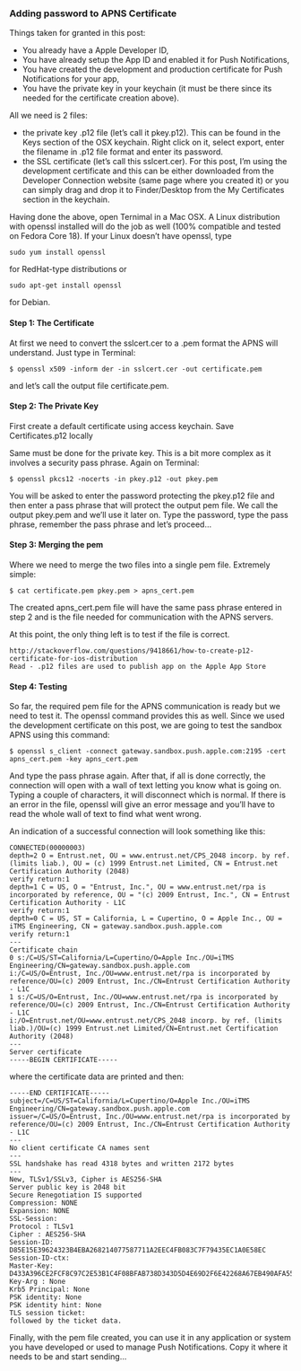 ### Adding password to APNS Certificate

Things taken for granted in this post:

- You already have a Apple Developer ID, 
- You have already setup the App ID and enabled it for Push Notifications,
- You have created the development and production certificate for Push Notifications for your app,
- You have the private key in your keychain (it must be there since its needed for the certificate creation above).

All we need is 2 files:

- the private key .p12 file (let’s call it pkey.p12). This can be found in the Keys section of the OSX keychain. Right 
click on it, select export, enter the filename in .p12 file format and enter its password.
- the SSL certificate (let’s call this sslcert.cer). For this post, I’m using the development certificate and this can 
be either downloaded from the Developer Connection website (same page where you created it) or you can simply drag and drop it to Finder/Desktop from the My Certificates section in the keychain.

Having done the above, open Ternimal in a Mac OSX. A Linux distribution with openssl installed will do the job as well (100% compatible and tested on Fedora Core 18). If your Linux doesn’t have openssl, type

    sudo yum install openssl
for RedHat-type distributions or

    sudo apt-get install openssl
for Debian.


#### Step 1: The Certificate

At first we need to convert the sslcert.cer to a .pem format the APNS will understand. Just type in Terminal:

    $ openssl x509 -inform der -in sslcert.cer -out certificate.pem
and let’s call the output file certificate.pem.

#### Step 2: The Private Key

First create a default certificate using access keychain.
Save Certificates.p12 locally

Same must be done for the private key. This is a bit more complex as it involves a security pass phrase. Again on Terminal:

    $ openssl pkcs12 -nocerts -in pkey.p12 -out pkey.pem
You will be asked to enter the password protecting the pkey.p12 file and then enter a pass phrase that will protect the output pem file. We call the output pkey.pem and we’ll use it later on. Type the password, type the pass phrase, remember the pass phrase and let’s proceed…

#### Step 3: Merging the pem

Where we need to merge the two files into a single pem file. Extremely simple:

    $ cat certificate.pem pkey.pem > apns_cert.pem
The created apns_cert.pem file will have the same pass phrase entered in step 2 and is the file needed for communication with the APNS servers.

At this point, the only thing left is to test if the file is correct.

    http://stackoverflow.com/questions/9418661/how-to-create-p12-certificate-for-ios-distribution
    Read - .p12 files are used to publish app on the Apple App Store

#### Step 4: Testing

So far, the required pem file for the APNS communication is ready but we need to test it. The openssl command provides this as well. Since we used the development certificate on this post, we are going to test the sandbox APNS using this command:

    $ openssl s_client -connect gateway.sandbox.push.apple.com:2195 -cert apns_cert.pem -key apns_cert.pem
And type the pass phrase again. After that, if all is done correctly, the connection will open with a wall of text letting
 you know what is going on. Typing a couple of characters, it will disconnect which is normal. If there is an error in the
  file, openssl will give an error message and you’ll have to read the whole wall of text to find what went wrong.

An indication of a successful connection will look something like this:

    CONNECTED(00000003)
    depth=2 O = Entrust.net, OU = www.entrust.net/CPS_2048 incorp. by ref. (limits liab.), OU = (c) 1999 Entrust.net Limited, CN = Entrust.net Certification Authority (2048)
    verify return:1
    depth=1 C = US, O = "Entrust, Inc.", OU = www.entrust.net/rpa is incorporated by reference, OU = "(c) 2009 Entrust, Inc.", CN = Entrust Certification Authority - L1C
    verify return:1
    depth=0 C = US, ST = California, L = Cupertino, O = Apple Inc., OU = iTMS Engineering, CN = gateway.sandbox.push.apple.com
    verify return:1
    ---
    Certificate chain
    0 s:/C=US/ST=California/L=Cupertino/O=Apple Inc./OU=iTMS Engineering/CN=gateway.sandbox.push.apple.com
    i:/C=US/O=Entrust, Inc./OU=www.entrust.net/rpa is incorporated by reference/OU=(c) 2009 Entrust, Inc./CN=Entrust Certification Authority - L1C
    1 s:/C=US/O=Entrust, Inc./OU=www.entrust.net/rpa is incorporated by reference/OU=(c) 2009 Entrust, Inc./CN=Entrust Certification Authority - L1C
    i:/O=Entrust.net/OU=www.entrust.net/CPS_2048 incorp. by ref. (limits liab.)/OU=(c) 1999 Entrust.net Limited/CN=Entrust.net Certification Authority (2048)
    ---
    Server certificate
    -----BEGIN CERTIFICATE-----
where the certificate data are printed and then:

    -----END CERTIFICATE-----
    subject=/C=US/ST=California/L=Cupertino/O=Apple Inc./OU=iTMS Engineering/CN=gateway.sandbox.push.apple.com
    issuer=/C=US/O=Entrust, Inc./OU=www.entrust.net/rpa is incorporated by reference/OU=(c) 2009 Entrust, Inc./CN=Entrust Certification Authority - L1C
    ---
    No client certificate CA names sent
    ---
    SSL handshake has read 4318 bytes and written 2172 bytes
    ---
    New, TLSv1/SSLv3, Cipher is AES256-SHA
    Server public key is 2048 bit
    Secure Renegotiation IS supported
    Compression: NONE
    Expansion: NONE
    SSL-Session:
    Protocol : TLSv1
    Cipher : AES256-SHA
    Session-ID: D85E15E39624323B4EBA268214077587711A2EEC4FB083C7F79435EC1A0E58EC
    Session-ID-ctx: 
    Master-Key: D433A396CE2FCF8C97C2E53B1C4F08BFAB738D343D5D4E69D2F6E42268A67EB490AFA554FA59FB4337F7FFA34AFC0A3A
    Key-Arg : None
    Krb5 Principal: None
    PSK identity: None
    PSK identity hint: None
    TLS session ticket:
    followed by the ticket data.

Finally, with the pem file created, you can use it in any application or system you have developed or used to manage Push Notifications. Copy it where it needs to be and start sending…

